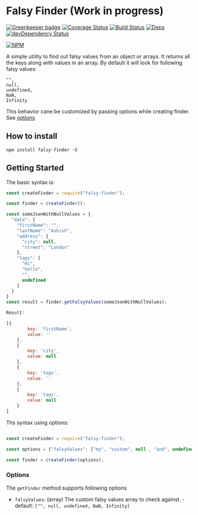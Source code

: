 # Falsy Finder (Work in progress)

[![Greenkeeper badge](https://badges.greenkeeper.io/montumodi/falsy-finder.svg)](https://greenkeeper.io/)
[![Coverage Status](https://coveralls.io/repos/github/montumodi/falsy-finder/badge.svg?branch=master)](https://coveralls.io/github/montumodi/falsy-finder?branch=master)
[![Build Status](https://travis-ci.org/montumodi/falsy-finder.svg?branch=master)](https://travis-ci.org/montumodi/falsy-finder)
[![Deps](https://david-dm.org/montumodi/falsy-finder.svg)](https://david-dm.org/montumodi/falsy-finder#info=dependencies)
[![devDependency Status](https://david-dm.org/montumodi/falsy-finder/dev-status.svg)](https://david-dm.org/montumodi/falsy-finder#info=devDependencies)

[![NPM](https://nodei.co/npm/falsy-finder.png?downloads=true)](https://www.npmjs.com/package/falsy-finder/)

A simple utility to find out falsy values from an object or arrays. It returns all the keys along with values in an array. By default it will look for following falsy values:

```
"",
null,
undefined,
NaN,
Infinity
```

This behavior cane be customized by passing options while creating finder. See [options](#options)

## How to install

```
npm install falsy-finder -S
```

## Getting Started

The basic syntax is:

```js
const createFinder = require("falsy-finder");

const finder = createFinder();

const someJsonWithNullValues = {
  "data": {
    "firstName": "",
    "lastName": "Ashish",
    "address": {
      "city": null,
      "street": "London"
    },
    "tags": [
      "Hi",
      "hello",
      "",
      undefined
    ]
  }
}
const result = finder.getFalsyValues(someJsonWithNullValues);

Result:

[{
        key: 'firstName',
        value: ''
    },
    {
        key: 'city',
        value: null
    },
    {
        key: 'tags',
        value: ''
    },
    {
        key: 'tags',
        value: null
    }
]
```

Ths syntax using options:

```js

const createFinder = require("falsy-finder");

const options = {"falsyValues": ["my", "custom", null , "and", undefined]};

const finder = createFinder(options);

```

### Options

The `getFinder` method supports following options

* `falsyValues`: (array) The custom falsy values array to check against. - default: `["", null, undefined, NaN, Infinity]`